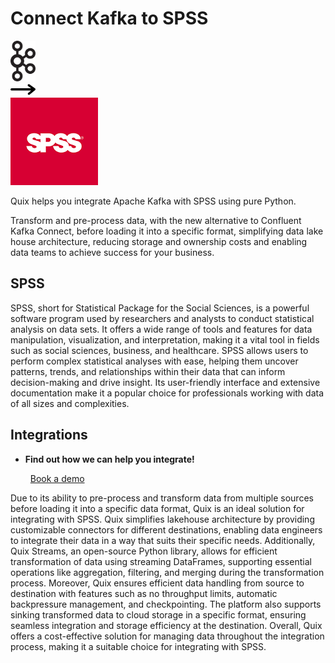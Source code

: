 # Connect Kafka to SPSS

<div class="connect-images cards blog-grid-card" markdown>
<div>
<img src="../images/kafka_logo.png" width="40px" />
</div>
<div>
<img src="../images/arrow.svg" width="40px" />
</div>
<div>
<img src="./images/spss_1.jpg" />
</div>
</div>

Quix helps you integrate Apache Kafka with SPSS using pure Python.

Transform and pre-process data, with the new alternative to Confluent Kafka Connect, before loading it into a specific format, simplifying data lake house architecture, reducing storage and ownership costs and enabling data teams to achieve success for your business.

## SPSS

SPSS, short for Statistical Package for the Social Sciences, is a powerful software program used by researchers and analysts to conduct statistical analysis on data sets. It offers a wide range of tools and features for data manipulation, visualization, and interpretation, making it a vital tool in fields such as social sciences, business, and healthcare. SPSS allows users to perform complex statistical analyses with ease, helping them uncover patterns, trends, and relationships within their data that can inform decision-making and drive insight. Its user-friendly interface and extensive documentation make it a popular choice for professionals working with data of all sizes and complexities.

## Integrations

<div class="grid cards" markdown>

- __Find out how we can help you integrate!__

    <a class="md-button md-button--primary" href="https://share.hsforms.com/1iW0TmZzKQMChk0lxd_tGiw4yjw2?__hstc=175542013.2303933fbd746c0ac86d9ccbe9bc9100.1728383268831.1729603416735.1729620918855.31&__hssc=175542013.1.1729620918855&__hsfp=2132701734" target="_blank" style="margin:.5rem;">Book a demo</a>

</div>


Due to its ability to pre-process and transform data from multiple sources before loading it into a specific data format, Quix is an ideal solution for integrating with SPSS. Quix simplifies lakehouse architecture by providing customizable connectors for different destinations, enabling data engineers to integrate their data in a way that suits their specific needs. Additionally, Quix Streams, an open-source Python library, allows for efficient transformation of data using streaming DataFrames, supporting essential operations like aggregation, filtering, and merging during the transformation process. Moreover, Quix ensures efficient data handling from source to destination with features such as no throughput limits, automatic backpressure management, and checkpointing. The platform also supports sinking transformed data to cloud storage in a specific format, ensuring seamless integration and storage efficiency at the destination. Overall, Quix offers a cost-effective solution for managing data throughout the integration process, making it a suitable choice for integrating with SPSS.

